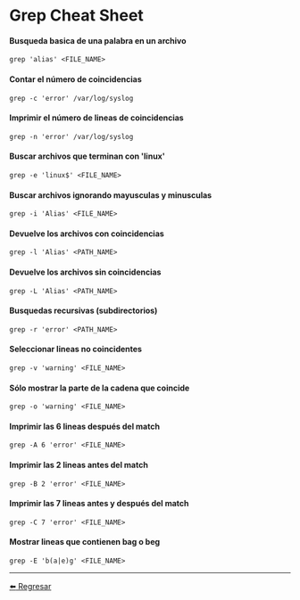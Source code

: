 # Grep Cheat Sheet

#### Busqueda basica de una palabra en un archivo
```
grep 'alias' <FILE_NAME>
```

#### Contar el número de coincidencias
```
grep -c 'error' /var/log/syslog
```

#### Imprimir el número de lineas de coincidencias
```
grep -n 'error' /var/log/syslog
```

#### Buscar archivos que terminan con 'linux'
```
grep -e 'linux$' <FILE_NAME>
```

#### Buscar archivos ignorando mayusculas y minusculas
```
grep -i 'Alias' <FILE_NAME>
```

#### Devuelve los archivos con coincidencias
```
grep -l 'Alias' <PATH_NAME>
```

#### Devuelve los archivos sin coincidencias
```
grep -L 'Alias' <PATH_NAME>
```

#### Busquedas recursivas (subdirectorios)
```
grep -r 'error' <PATH_NAME>
```

#### Seleccionar lineas no coincidentes
```
grep -v 'warning' <FILE_NAME>
```

#### Sólo mostrar la parte de la cadena que coincide
```
grep -o 'warning' <FILE_NAME>
```

#### Imprimir las 6 lineas después del match
```
grep -A 6 'error' <FILE_NAME>
```

#### Imprimir las 2 lineas antes del match
```
grep -B 2 'error' <FILE_NAME>
```

#### Imprimir las 7 lineas antes y después del match
```
grep -C 7 'error' <FILE_NAME>
```

#### Mostrar lineas que contienen bag o beg
```
grep -E 'b(a|e)g' <FILE_NAME>
```

---

[:arrow_left: Regresar](https://github.com/m4lal0/cheatsheets)